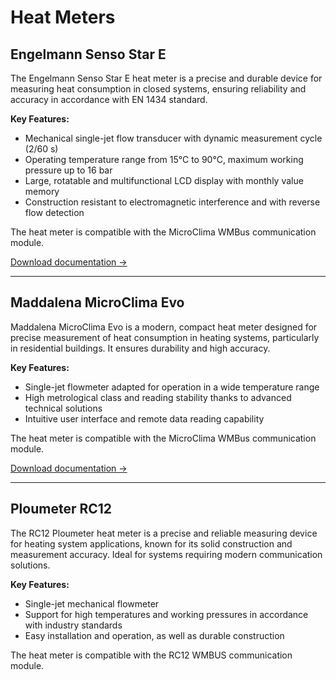 # Heat Meters

## Engelmann Senso Star E

The Engelmann Senso Star E heat meter is a precise and durable device for measuring heat consumption in closed systems, ensuring reliability and accuracy in accordance with EN 1434 standard.

**Key Features:**

- Mechanical single-jet flow transducer with dynamic measurement cycle (2/60 s)
- Operating temperature range from 15°C to 90°C, maximum working pressure up to 16 bar
- Large, rotatable and multifunctional LCD display with monthly value memory
- Construction resistant to electromagnetic interference and with reverse flow detection

The heat meter is compatible with the MicroClima WMBus communication module.

[Download documentation →](https://www.engelmann.de/wp-content/uploads/2024/03/Datenblatt_SensoStar_E_2023_12_01_de.pdf)

---

## Maddalena MicroClima Evo

Maddalena MicroClima Evo is a modern, compact heat meter designed for precise measurement of heat consumption in heating systems, particularly in residential buildings. It ensures durability and high accuracy.

**Key Features:**

- Single-jet flowmeter adapted for operation in a wide temperature range
- High metrological class and reading stability thanks to advanced technical solutions
- Intuitive user interface and remote data reading capability

The heat meter is compatible with the MicroClima WMBus communication module.

[Download documentation →](https://www.maddalena.it/wp-content/uploads/catalog-pdf/schedatecnicamicroclimaevo-en-v4.pdf)

---

## Ploumeter RC12

The RC12 Ploumeter heat meter is a precise and reliable measuring device for heating system applications, known for its solid construction and measurement accuracy. Ideal for systems requiring modern communication solutions.

**Key Features:**

- Single-jet mechanical flowmeter
- Support for high temperatures and working pressures in accordance with industry standards
- Easy installation and operation, as well as durable construction

The heat meter is compatible with the RC12 WMBUS communication module.